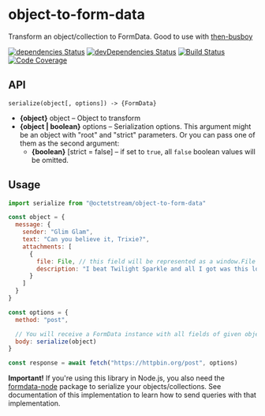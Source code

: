 # object-to-form-data

Transform an object/collection to FormData.
Good to use with [then-busboy](https://github.com/octet-stream/then-busboy)

[![dependencies Status](https://david-dm.org/octet-stream/object-to-form-data/status.svg)](https://david-dm.org/octet-stream/object-to-form-data)
[![devDependencies Status](https://david-dm.org/octet-stream/object-to-form-data/dev-status.svg)](https://david-dm.org/octet-stream/object-to-form-data?type=dev)
[![Build Status](https://travis-ci.org/octet-stream/object-to-form-data.svg?branch=master)](https://travis-ci.org/octet-stream/object-to-form-data)
[![Code Coverage](https://codecov.io/github/octet-stream/object-to-form-data/coverage.svg?branch=master)](https://codecov.io/github/octet-stream/object-to-form-data?branch=master)

## API

`serialize(object[, options]) -> {FormData}`

  * **{object}** object – Object to transform
  * **{object | boolean}** options – Serialization options.
    This argument might be an object with "root" and "strict" parameters.
    Or you can pass one of them as the second argument:
      + **{boolean}** [strict = false] – if set to `true`, all `false` boolean
        values will be omitted.

## Usage

```js
import serialize from "@octetstream/object-to-form-data"

const object = {
  message: {
    sender: "Glim Glam",
    text: "Can you believe it, Trixie?",
    attachments: [
      {
        file: File, // this field will be represented as a window.File instance
        description: "I beat Twilight Sparkle and all I got was this lousy t-shirt."
      }
    ]
  }
}

const options = {
  method: "post",

  // You will receive a FormData instance with all fields of given object
  body: serialize(object)
}

const response = await fetch("https://httpbin.org/post", options)
```

**Important!** If you're using this library in Node.js, you also need the [formdata-node](https://github.com/octet-stream/form-data) package to serialize your objects/collections. See documentation of this implementation to learn how to send queries with that implementation.

